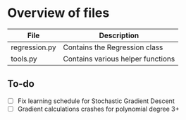 # Overview of files

| File | Description |
| ------ | ------ |
| regression.py | Contains the Regression class |
| tools.py | Contains various helper functions|


## To-do
- [ ] Fix learning schedule for Stochastic Gradient Descent
- [ ] Gradient calculations crashes for polynomial degree 3+
